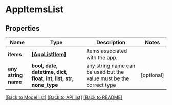 # AppItemsList


## Properties
Name | Type | Description | Notes
------------ | ------------- | ------------- | -------------
**items** | [**[AppListItem]**](AppListItem.md) | Items associated with the app. | 
**any string name** | **bool, date, datetime, dict, float, int, list, str, none_type** | any string name can be used but the value must be the correct type | [optional]

[[Back to Model list]](../README.md#documentation-for-models) [[Back to API list]](../README.md#documentation-for-api-endpoints) [[Back to README]](../README.md)


